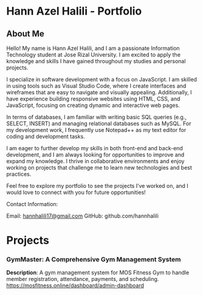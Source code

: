 # Hann Azel Halili - Portfolio
## About Me
Hello! My name is Hann Azel Halili, and I am a passionate Information Technology student at Jose Rizal University. I am excited to apply the knowledge and skills I have gained throughout my studies and personal projects.

I specialize in software development with a focus on JavaScript. I am skilled in using tools such as Visual Studio Code, where I create interfaces and wireframes that are easy to navigate and visually appealing. Additionally, I have experience building responsive websites using HTML, CSS, and JavaScript, focusing on creating dynamic and interactive web pages.

In terms of databases, I am familiar with writing basic SQL queries (e.g., SELECT, INSERT) and managing relational databases such as MySQL. For my development work, I frequently use Notepad++ as my text editor for coding and development tasks.

I am eager to further develop my skills in both front-end and back-end development, and I am always looking for opportunities to improve and expand my knowledge. I thrive in collaborative environments and enjoy working on projects that challenge me to learn new technologies and best practices.

Feel free to explore my portfolio to see the projects I’ve worked on, and I would love to connect with you for future opportunities!

Contact Information:

Email: hannhalili17@gmail.com
GitHub: github.com/hannhalili


# Projects
### **GymMaster: A Comprehensive Gym Management System**
**Description**: A gym management system for MOS Fitness Gym to handle member registration, attendance, payments, and scheduling.
https://mosfitness.online/dashboard/admin-dashboard







